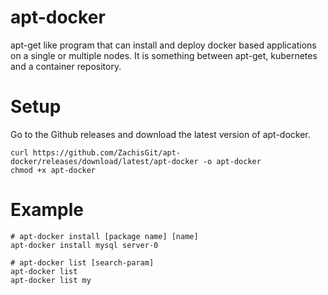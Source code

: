 # apt-docker
apt-get like program that can install and deploy docker based applications on a single or multiple nodes. It is something between apt-get, kubernetes and a container repository.

# Setup
Go to the Github releases and download the latest version of apt-docker.

    curl https://github.com/ZachisGit/apt-docker/releases/download/latest/apt-docker -o apt-docker
    chmod +x apt-docker
    
# Example 

```console
# apt-docker install [package name] [name]
apt-docker install mysql server-0

# apt-docker list [search-param]
apt-docker list
apt-docker list my
```
